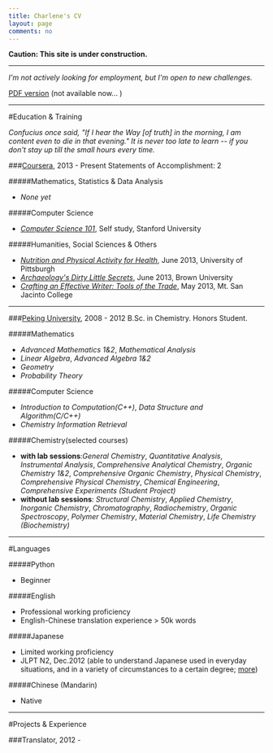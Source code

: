 ```yaml
---
title: Charlene's CV
layout: page
comments: no
---
```


**Caution: This site is under construction.**

---
*I'm not actively looking for employment, but I'm open to new challenges.*

[PDF version](/about/Charlene-CV.pdf) (not available now... )

---

#Education & Training <a id="education"></a>
   
*Confucius once said, "If I hear the Way [of truth] in the morning, I am content even to die in that evening." 
It is never too late to learn -- if you don't stay up till the small hours every time.* 

###[Coursera](http://www.coursera.org), 2013 - Present
Statements of Accomplishment: 2

#####Mathematics, Statistics & Data Analysis
- *None yet*

#####Computer Science
- [*Computer Science 101*](https://www.coursera.org/course/cs101), Self study, Stanford University

#####Humanities, Social Sciences & Others
- [*Nutrition and Physical Activity for Health*](https://www.coursera.org/course/nutrition), June 2013, University of Pittsburgh
- [*Archaeology's Dirty Little Secrets*](https://www.coursera.org/course/secrets), June 2013, Brown University
- [*Crafting an Effective Writer: Tools of the Trade*](https://www.coursera.org/course/basicwriting), May 2013, Mt. San Jacinto College

---

###[Peking University](http://english.pku.edu.cn/), 2008 - 2012
B.Sc. in Chemistry. Honors Student.

#####Mathematics

- *Advanced Mathematics 1&2*, *Mathematical Analysis* 
- *Linear Algebra*, *Advanced Algebra 1&2*
- *Geometry*
- *Probability Theory*

#####Computer Science 
- *Introduction to Computation(C++)*, *Data Structure and Algorithm(C/C++)*
- *Chemistry Information Retrieval*

#####Chemistry(selected courses)
- **with lab sessions**:*General Chemistry*, *Quantitative Analysis*, *Instrumental Analysis*, *Comprehensive Analytical Chemistry*, *Organic Chemistry 1&2*, *Comprehensive Organic Chemistry*, *Physical Chemistry*, *Comprehensive Physical Chemistry*, *Chemical Engineering*, *Comprehensive Experiments (Student Project)*
- **without lab sessions**: *Structural Chemistry*, *Applied Chemistry*, *Inorganic Chemistry*, *Chromatography*, *Radiochemistry*, *Organic Spectroscopy*, *Polymer Chemistry*, *Material Chemistry*, *Life Chemistry (Biochemistry)*       

---
#Languages <a id="languages"></a>

#####Python
- Beginner

#####English
- Professional working proficiency
- English-Chinese translation experience > 50k words

#####Japanese
- Limited working proficiency
- JLPT N2, Dec.2012 (able to understand Japanese used in everyday situations, and in a variety of circumstances to a certain degree; [more](http://www.jlpt.jp/e/about/levelsummary.html))

#####Chinese (Mandarin)
- Native


---

#Projects & Experience 

###Translator, 2012 - 


